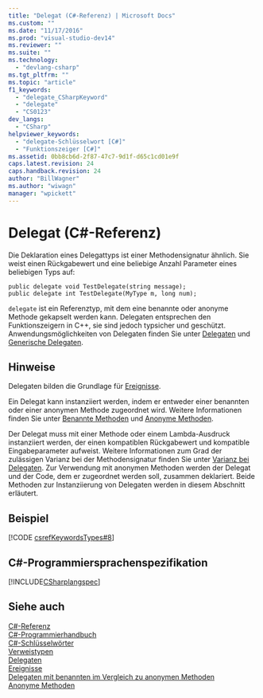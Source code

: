 ```yaml
---
title: "Delegat (C#-Referenz) | Microsoft Docs"
ms.custom: ""
ms.date: "11/17/2016"
ms.prod: "visual-studio-dev14"
ms.reviewer: ""
ms.suite: ""
ms.technology: 
  - "devlang-csharp"
ms.tgt_pltfrm: ""
ms.topic: "article"
f1_keywords: 
  - "delegate_CSharpKeyword"
  - "delegate"
  - "CS0123"
dev_langs: 
  - "CSharp"
helpviewer_keywords: 
  - "delegate-Schlüsselwort [C#]"
  - "Funktionszeiger [C#]"
ms.assetid: 0bb8cb6d-2f87-47c7-9d1f-d65c1cd01e9f
caps.latest.revision: 24
caps.handback.revision: 24
author: "BillWagner"
ms.author: "wiwagn"
manager: "wpickett"
---
```

# Delegat (C#-Referenz)
Die Deklaration eines Delegattyps ist einer Methodensignatur ähnlich.  Sie weist einen Rückgabewert und eine beliebige Anzahl Parameter eines beliebigen Typs auf:  
  
```  
public delegate void TestDelegate(string message);  
public delegate int TestDelegate(MyType m, long num);  
```  
  
 `delegate` ist ein Referenztyp, mit dem eine benannte oder anonyme Methode gekapselt werden kann.  Delegaten entsprechen den Funktionszeigern in C\+\+, sie sind jedoch typsicher und geschützt.  Anwendungsmöglichkeiten von Delegaten finden Sie unter [Delegaten](../../../csharp/programming-guide/delegates/index.md) und [Generische Delegaten](../../../csharp/programming-guide/generics/generic-delegates.md).  
  
## Hinweise  
 Delegaten bilden die Grundlage für [Ereignisse](../../../csharp/programming-guide/events/index.md).  
  
 Ein Delegat kann instanziiert werden, indem er entweder einer benannten oder einer anonymen Methode zugeordnet wird.  Weitere Informationen finden Sie unter [Benannte Methoden](../../../csharp/programming-guide/delegates/delegates-with-named-vs-anonymous-methods.md) und [Anonyme Methoden](../../../csharp/programming-guide/statements-expressions-operators/anonymous-methods.md).  
  
 Der Delegat muss mit einer Methode oder einem Lambda\-Ausdruck instanziiert werden, der einen kompatiblen Rückgabewert und kompatible Eingabeparameter aufweist.  Weitere Informationen zum Grad der zulässigen Varianz bei der Methodensignatur finden Sie unter [Varianz bei Delegaten](../Topic/Variance%20in%20Delegates%20\(C%23%20and%20Visual%20Basic\).md).  Zur Verwendung mit anonymen Methoden werden der Delegat und der Code, dem er zugeordnet werden soll, zusammen deklariert.  Beide Methoden zur Instanziierung von Delegaten werden in diesem Abschnitt erläutert.  
  
## Beispiel  
 [!CODE [csrefKeywordsTypes#8](../CodeSnippet/VS_Snippets_VBCSharp/csrefKeywordsTypes#8)]  
  
## C\#\-Programmiersprachenspezifikation  
 [!INCLUDE[CSharplangspec](../../../csharp/language-reference/keywords/includes/csharplangspec_md.md)]  
  
## Siehe auch  
 [C\#\-Referenz](../../../csharp/language-reference/index.md)   
 [C\#\-Programmierhandbuch](../../../csharp/programming-guide/index.md)   
 [C\#\-Schlüsselwörter](../../../csharp/language-reference/keywords/index.md)   
 [Verweistypen](../../../csharp/language-reference/keywords/reference-types.md)   
 [Delegaten](../../../csharp/programming-guide/delegates/index.md)   
 [Ereignisse](../../../csharp/programming-guide/events/index.md)   
 [Delegaten mit benannten im Vergleich zu anonymen Methoden](../../../csharp/programming-guide/delegates/delegates-with-named-vs-anonymous-methods.md)   
 [Anonyme Methoden](../../../csharp/programming-guide/statements-expressions-operators/anonymous-methods.md)